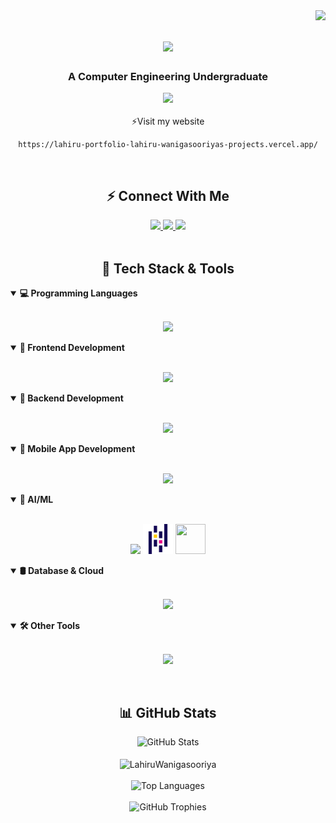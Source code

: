 <img align="right" src="https://visitor-badge.laobi.icu/badge?page_id=LahiruWanigasooriya.LahiruWanigasooriya" />

<h1 align="center">
    <img src="https://readme-typing-svg.herokuapp.com/?font=Righteous&size=35&center=true&vCenter=true&width=500&height=70&duration=4000&lines=Hi+There!+👋;+I'm+Lahiru+Wanigasooriya!;" />
</h1>

<h3 align="center">A Computer Engineering Undergraduate</h3>

<div align="center">
  <img src="https://capsule-render.vercel.app/api?type=waving&height=100&color=gradient&text=🔭%20University%20of%20Ruhuna%20|%20🌱%20Learning%20Docker,%20ReactNative,%20AWS%20|%20💡%20Open%20for%20Collaborations&fontSize=16&fontColor=fff&animation=fadeIn" />
</div>
<br/>

<div align="center">
    ⚡Visit my website
    
    https://lahiru-portfolio-lahiru-wanigasooriyas-projects.vercel.app/
</div>

<br/>

<h2 align="center">⚡️ Connect With Me</h2>

<div align="center">
    <a href="mailto:lnwofficial4848@gmail.com">
        <img src="https://img.shields.io/badge/Gmail-333333?style=for-the-badge&logo=gmail&logoColor=red" />
    </a>
    <a href="www.linkedin.com/in/lahiru-wanigasooriya" target="_blank">
        <img src="https://img.shields.io/badge/LinkedIn-0077B5?style=for-the-badge&logo=linkedin&logoColor=white" />
    </a>
    <a href="https://lahiru-portfolio-lahiru-wanigasooriyas-projects.vercel.app/" target="_blank">
        <img src="https://img.shields.io/badge/Portfolio-FF5722?style=for-the-badge&logo=todoist&logoColor=white" />
    </a>
</div>

<br/>

<h2 align="center">🚀 Tech Stack & Tools</h2>

<details open>
<summary><b>💻 Programming Languages</b></summary>
<br/>
<p align="center">
    <img src="https://skillicons.dev/icons?i=c,cpp,cs,java,js,python" />
</p>
</details>

<details open>
<summary><b>🎨 Frontend Development</b></summary>
<br/>
<p align="center">
    <img src="https://skillicons.dev/icons?i=react,bootstrap,css,html,tailwind" />
</p>
</details>

<details open>
<summary><b>🔧 Backend Development</b></summary>
<br/>
<p align="center">
    <img src="https://skillicons.dev/icons?i=nodejs,spring,express,graphql" />
</p>
</details>

<details open>
<summary><b>📱 Mobile App Development</b></summary>
<br/>
<p align="center">
    <img src="https://skillicons.dev/icons?i=android,flutter,dart,kotlin,react" />
</p>
</details>

<details open>
<summary><b>🤖 AI/ML</b></summary>
<br/>
<p align="center">
    <img src="https://skillicons.dev/icons?i=tensorflow" />
    <img src="https://raw.githubusercontent.com/devicons/devicon/2ae2a900d2f041da66e950e4d48052658d850630/icons/pandas/pandas-original.svg" width="48" height="48"/>
    <img src="https://upload.wikimedia.org/wikipedia/commons/0/05/Scikit_learn_logo_small.svg" width="48" height="48"/>
</p>
</details>

<details open>
<summary><b>🛢 Database & Cloud</b></summary>
<br/>
<p align="center">
    <img src="https://skillicons.dev/icons?i=mongodb,mysql,docker,aws,azure,firebase" />
</p>
</details>

<details open>
<summary><b>🛠 Other Tools</b></summary>
<br/>
<p align="center">
    <img src="https://skillicons.dev/icons?i=figma,ps,unity,git,linux" />
</p>
</details>

<br/>

<h2 align="center">📊 GitHub Stats</h2>

<div align="center">
    <img src="https://github-readme-stats.vercel.app/api?username=LahiruWanigasooriya&show_icons=true&theme=radical&hide_border=true&count_private=true" alt="GitHub Stats" />
</div>

<br/>

<div align="center">
    <img align="center" src="https://github-readme-streak-stats.herokuapp.com/?user=LahiruWanigasooriya&" alt="LahiruWanigasooriya" />
</div>


<br/>

<div align="center">
    <img src="https://github-readme-stats.vercel.app/api/top-langs/?username=LahiruWanigasooriya&theme=radical&hide_border=true&layout=compact" alt="Top Languages" />
</div>

<br/>

<div align="center">
    <img src="https://github-profile-trophy.vercel.app/?username=LahiruWanigasooriya&theme=radical&no-frame=true&column=7" alt="GitHub Trophies" />
</div>
